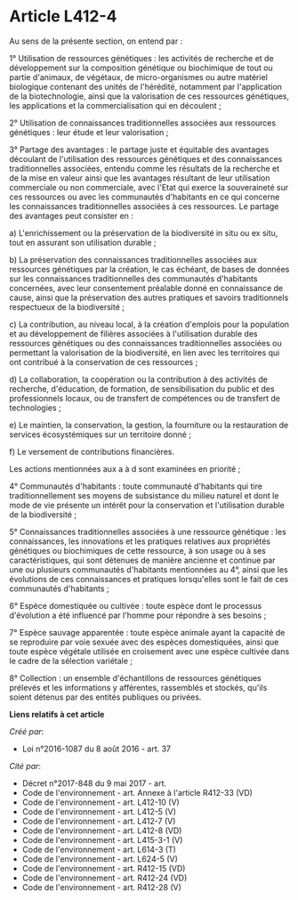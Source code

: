 # Article L412-4

Au sens de la présente section, on entend par :

1° Utilisation de ressources génétiques : les activités de recherche et de développement sur la composition génétique ou
biochimique de tout ou partie d'animaux, de végétaux, de micro-organismes ou autre matériel biologique contenant des unités
de l'hérédité, notamment par l'application de la biotechnologie, ainsi que la valorisation de ces ressources génétiques, les
applications et la commercialisation qui en découlent ;

2° Utilisation de connaissances traditionnelles associées aux ressources génétiques : leur étude et leur valorisation ;

3° Partage des avantages : le partage juste et équitable des avantages découlant de l'utilisation des ressources génétiques
et des connaissances traditionnelles associées, entendu comme les résultats de la recherche et de la mise en valeur ainsi que
les avantages résultant de leur utilisation commerciale ou non commerciale, avec l'Etat qui exerce la souveraineté sur ces
ressources ou avec les communautés d'habitants en ce qui concerne les connaissances traditionnelles associées à ces
ressources. Le partage des avantages peut consister en :

a) L'enrichissement ou la préservation de la biodiversité in situ ou ex situ, tout en assurant son utilisation durable ;

b) La préservation des connaissances traditionnelles associées aux ressources génétiques par la création, le cas échéant, de
bases de données sur les connaissances traditionnelles des communautés d'habitants concernées, avec leur consentement
préalable donné en connaissance de cause, ainsi que la préservation des autres pratiques et savoirs traditionnels respectueux
de la biodiversité ;

c) La contribution, au niveau local, à la création d'emplois pour la population et au développement de filières associées à
l'utilisation durable des ressources génétiques ou des connaissances traditionnelles associées ou permettant la valorisation
de la biodiversité, en lien avec les territoires qui ont contribué à la conservation de ces ressources ;

d) La collaboration, la coopération ou la contribution à des activités de recherche, d'éducation, de formation, de
sensibilisation du public et des professionnels locaux, ou de transfert de compétences ou de transfert de technologies ;

e) Le maintien, la conservation, la gestion, la fourniture ou la restauration de services écosystémiques sur un territoire
donné ;

f) Le versement de contributions financières.

Les actions mentionnées aux a à d sont examinées en priorité ;

4° Communautés d'habitants : toute communauté d'habitants qui tire traditionnellement ses moyens de subsistance du milieu
naturel et dont le mode de vie présente un intérêt pour la conservation et l'utilisation durable de la biodiversité ;

5° Connaissances traditionnelles associées à une ressource génétique : les connaissances, les innovations et les pratiques
relatives aux propriétés génétiques ou biochimiques de cette ressource, à son usage ou à ses caractéristiques, qui sont
détenues de manière ancienne et continue par une ou plusieurs communautés d'habitants mentionnées au 4°, ainsi que les
évolutions de ces connaissances et pratiques lorsqu'elles sont le fait de ces communautés d'habitants ;

6° Espèce domestiquée ou cultivée : toute espèce dont le processus d'évolution a été influencé par l'homme pour répondre à
ses besoins ;

7° Espèce sauvage apparentée : toute espèce animale ayant la capacité de se reproduire par voie sexuée avec des espèces
domestiquées, ainsi que toute espèce végétale utilisée en croisement avec une espèce cultivée dans le cadre de la sélection
variétale ;

8° Collection : un ensemble d'échantillons de ressources génétiques prélevés et les informations y afférentes, rassemblés et
stockés, qu'ils soient détenus par des entités publiques ou privées.

**Liens relatifs à cet article**

_Créé par_:

  - Loi n°2016-1087 du 8 août 2016 - art. 37

_Cité par_:

  - Décret n°2017-848 du 9 mai 2017 - art.
  - Code de l'environnement - art. Annexe à l'article R412-33 (VD)
  - Code de l'environnement - art. L412-10 (V)
  - Code de l'environnement - art. L412-5 (V)
  - Code de l'environnement - art. L412-7 (V)
  - Code de l'environnement - art. L412-8 (VD)
  - Code de l'environnement - art. L415-3-1 (V)
  - Code de l'environnement - art. L614-3 (T)
  - Code de l'environnement - art. L624-5 (V)
  - Code de l'environnement - art. R412-15 (VD)
  - Code de l'environnement - art. R412-24 (VD)
  - Code de l'environnement - art. R412-28 (V)
